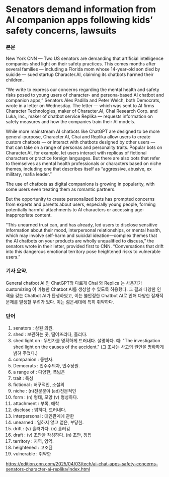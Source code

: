 # Senators demand information from AI companion apps following kids’ safety concerns, lawsuits

### 본문
New York
CNN
 — 
Two US senators are demanding that artificial intelligence companies shed light on their safety practices. This comes months after several families — including a Florida mom whose 14-year-old son died by suicide — sued startup Character.AI, claiming its chatbots harmed their children.

“We write to express our concerns regarding the mental health and safety risks posed to young users of character- and persona-based AI chatbot and companion apps,” Senators Alex Padilla and Peter Welch, both Democrats, wrote in a letter on Wednesday. The letter — which was sent to AI firms Character Technologies, maker of Character.AI, Chai Research Corp. and Luka, Inc., maker of chatbot service Replika — requests information on safety measures and how the companies train their AI models.

While more mainstream AI chatbots like ChatGPT are designed to be more general-purpose, Character.AI, Chai and Replika allow users to create custom chatbots — or interact with chatbots designed by other users — that can take on a range of personas and personality traits. Popular bots on Character.AI, for example, let users interact with replicas of fictional characters or practice foreign languages. But there are also bots that refer to themselves as mental health professionals or characters based on niche themes, including one that describes itself as “aggressive, abusive, ex military, mafia leader.”

The use of chatbots as digital companions is growing in popularity, with some users even treating them as romantic partners.

But the opportunity to create personalized bots has prompted concerns from experts and parents about users, especially young people, forming potentially harmful attachments to AI characters or accessing age-inappropriate content.

“This unearned trust can, and has already, led users to disclose sensitive information about their mood, interpersonal relationships, or mental health, which may involve self-harm and suicidal ideation—complex themes that the AI chatbots on your products are wholly unqualified to discuss,” the senators wrote in their letter, provided first to CNN. “Conversations that drift into this dangerous emotional territory pose heightened risks to vulnerable users.”

### 기사 요약. 
General chatbot AI 인 ChatGPT와 다르게 Chai 와 Replica 는 사용자가 customizing 이 가능한 Chatbot AI를 생성할 수 있도록 허용했다. 그 결과 다양한 인격을 갖는 Chatbot AI가 탄생하였고, 이는 불안정한 Chatbot AI로 인해 다양한 잠재적 문제를 발생할 우려가 있다. 이는 젊은세대에 특히 취약하다. 

### 단어 
1. senators : 상원 의원. 
2. shed : 보관하는 곳, 떨어뜨리다, 흘리다.
3. shed light on : 무언가를 명확하게 드러내다. 설명하다. 
예: "The investigation shed light on the causes of the accident."
(그 조사는 사고의 원인을 명확하게 밝혀 주었다.)
4. companion : 동반자.
5. Democrats : 민주주의자, 민주당원.
6. a range of : 다양한, 폭넓은
7. trait : 특성
8. fictional : 허구적인, 소설의 
9. niche : (n)전문분야 (ad)전문적인
10. form : (n) 형태, 모양 (v) 형성하다. 
11. attachment : 부록, 애착
12. disclose : 밝히다, 드러내다.
13. interpersonal : 대인관계에 관한
14. unearned : 일하지 않고 얻은, 부당한.
15. drift : (v) 흘러가다. (n) 흘러감
16. draft : (v) 초안을 작성하다. (n) 초안, 징집
17. territory : 지역, 영역.
18. heightened : 고조된 
19. vulnerable : 취약한

https://edition.cnn.com/2025/04/03/tech/ai-chat-apps-safety-concerns-senators-character-ai-replika/index.html